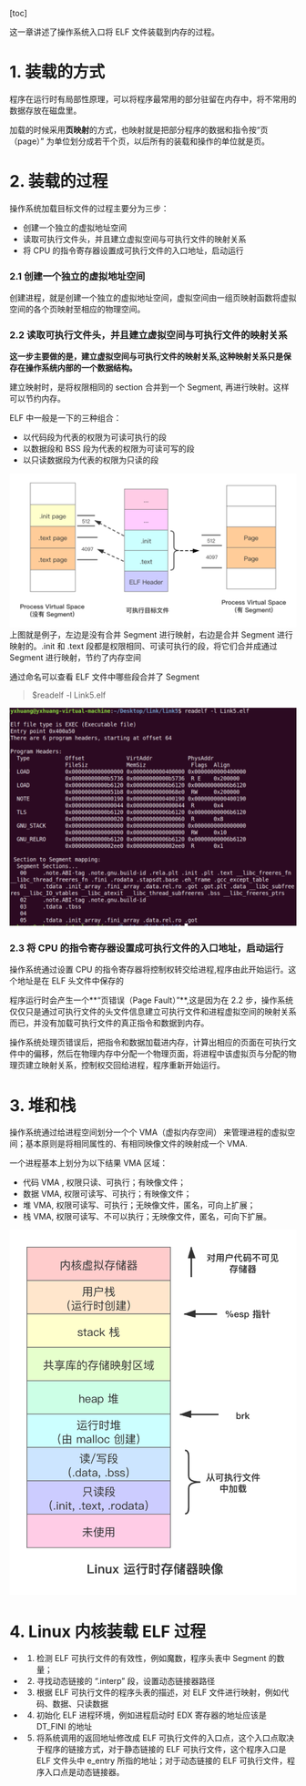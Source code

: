 
[toc]

这一章讲述了操作系统入口将 ELF 文件装载到内存的过程。

# 1. 装载的方式

程序在运行时有局部性原理，可以将程序最常用的部分驻留在内存中，将不常用的数据存放在磁盘里。

加载的时候采用**页映射**的方式，也映射就是把部分程序的数据和指令按“页（page）” 为单位划分成若干个页，以后所有的装载和操作的单位就是页。


# 2. 装载的过程

操作系统加载目标文件的过程主要分为三步：

- 创建一个独立的虚拟地址空间
- 读取可执行文件头，并且建立虚拟空间与可执行文件的映射关系
- 将 CPU 的指令寄存器设置成可执行文件的入口地址，启动运行


### 2.1 创建一个独立的虚拟地址空间
 创建进程，就是创建一个独立的虚拟地址空间，虚拟空间由一组页映射函数将虚拟空间的各个页映射至相应的物理空间。

### 2.2 读取可执行文件头，并且建立虚拟空间与可执行文件的映射关系

**这一步主要做的是，建立虚拟空间与可执行文件的映射关系,这种映射关系只是保存在操作系统内部的一个数据结构。**

建立映射时，是将权限相同的 section 合并到一个 Segment, 再进行映射。这样可以节约内存。

ELF 中一般是一下的三种组合：

- 以代码段为代表的权限为可读可执行的段
- 以数据段和 BSS 段为代表的权限为可读可写的段
- 以只读数据段为代表的权限为只读的段

![ELF_Segment](media/ELF_Segment-1.png)
上图就是例子，左边是没有合并 Segment 进行映射，右边是合并 Segment 进行映射的。.init 和 .text 段都是权限相同、可读可执行的段，将它们合并成通过 Segment 进行映射，节约了内存空间

通过命名可以查看 ELF 文件中哪些段合并了 Segment 
> $readelf -l Link5.elf

![ELF_Segment](media/dylink_load_1.png)


### 2.3 将 CPU 的指令寄存器设置成可执行文件的入口地址，启动运行

操作系统通过设置 CPU 的指令寄存器将控制权转交给进程,程序由此开始运行。这个地址是在 ELF 头文件中保存的

程序运行时会产生一个**“页错误（Page Fault）”**,这是因为在 2.2 步，操作系统仅仅只是通过可执行文件的头文件信息建立可执行文件和进程虚拟空间的映射关系而已，并没有加载可执行文件的真正指令和数据到内存。

操作系统处理页错误后，把指令和数据加载进内存，计算出相应的页面在可执行文件中的偏移，然后在物理内存中分配一个物理页面，将进程中该虚拟页与分配的物理页建立映射关系，控制权交回给进程，程序重新开始运行。

# 3. 堆和栈
操作系统通过给进程空间划分一个个 VMA（虚拟内存空间） 来管理进程的虚拟空间；基本原则是将相同属性的、有相同映像文件的映射成一个 VMA.

一个进程基本上划分为以下结果 VMA 区域：

- 代码 VMA , 权限只读、可执行；有映像文件；
- 数据 VMA, 权限可读写、可执行；有映像文件；
- 堆 VMA, 权限可读写、可执行；无映像文件，匿名，可向上扩展；
- 栈 VMA, 权限可读写、不可以执行；无映像文件，匿名，可向下扩展。

![ELF_Segment](media/dylink_load_2.png)

# 4. Linux 内核装载 ELF 过程

- 1. 检测 ELF 可执行文件的有效性，例如魔数，程序头表中 Segment 的数量；
- 2. 寻找动态链接的 “.interp” 段，设置动态链接器路径
- 3. 根据 ELF 可执行文件的程序头表的描述，对 ELF 文件进行映射，例如代码、数据、只读数据
- 4. 初始化 ELF 进程环境，例如进程启动时 EDX 寄存器的地址应该是 DT_FINI 的地址
- 5. 将系统调用的返回地址修改成 ELF 可执行文件的入口点，这个入口点取决于程序的链接方式，对于静态链接的 ELF 可执行文件，这个程序入口是 ELF 文件头中 e_entry 所指的地址；对于动态链接的 ELF 可执行文件，程序入口点是动态链接器。

 



